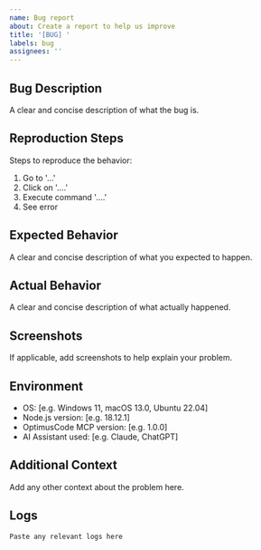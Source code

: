 ```yaml
---
name: Bug report
about: Create a report to help us improve
title: '[BUG] '
labels: bug
assignees: ''
---
```


## Bug Description
A clear and concise description of what the bug is.

## Reproduction Steps
Steps to reproduce the behavior:
1. Go to '...'
2. Click on '....'
3. Execute command '....'
4. See error

## Expected Behavior
A clear and concise description of what you expected to happen.

## Actual Behavior
A clear and concise description of what actually happened.

## Screenshots
If applicable, add screenshots to help explain your problem.

## Environment
- OS: [e.g. Windows 11, macOS 13.0, Ubuntu 22.04]
- Node.js version: [e.g. 18.12.1]
- OptimusCode MCP version: [e.g. 1.0.0]
- AI Assistant used: [e.g. Claude, ChatGPT]

## Additional Context
Add any other context about the problem here.

## Logs
```
Paste any relevant logs here
